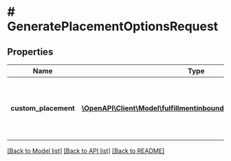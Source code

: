 # # GeneratePlacementOptionsRequest

## Properties

Name | Type | Description | Notes
------------ | ------------- | ------------- | -------------
**custom_placement** | [**\OpenAPI\Client\Model\fulfillmentinbound\CustomPlacementInput[]**](CustomPlacementInput.md) | Custom placement options you want to add to the plan. This is only used for the India (IN - A21TJRUUN4KGV) marketplace. | [optional]

[[Back to Model list]](../../README.md#models) [[Back to API list]](../../README.md#endpoints) [[Back to README]](../../README.md)

